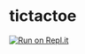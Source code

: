 # tictactoe

[![Run on Repl.it](https://repl.it/badge/github/astutulus/tictactoe)](https://repl.it/github/astutulus/tictactoe)
